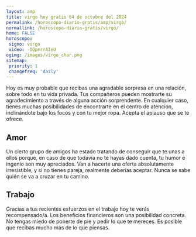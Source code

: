 ```yaml
---
layout: amp
title: virgo hoy gratis 04 de octubre del 2024 
permalink: /horoscopo-diario-gratis/amp/virgo/
normallink: /horoscopo-diario-gratis/virgo/
home: FALSE
horoscopo:
 signo: virgo
 video: -DQpmrrAIeU
ogimg: /images/virgo_char.png
sitemap:
 priority: 1
 changefreq: 'daily'
---
```



Hoy es muy probable que recibas una agradable sorpresa en una relación, sobre todo en tu vida privada. Tus compañeros pueden mostrarte su agradecimiento a través de alguna acción sorprendente. En cualquier caso, tienes muchas posibilidades de encontrarte en el centro de atención, inclinándote bajo los focos y con tu mejor ropa. Acepta el aplauso que se te ofrece.

## Amor

Un cierto grupo de amigos ha estado tratando de conseguir que te unas a ellos porque, en caso de que todavía no te hayas dado cuenta, tu humor e ingenio son muy apreciados. Van a hacerte una oferta absolutamente irresistible, y si no tienes pareja, realmente deberías aceptar. Nunca se sabe quién se va a cruzar en tu camino.

## Trabajo

Gracias a tus recientes esfuerzos en el trabajo hoy te verás recompensado/a. Los beneficios financieros son una posibilidad concreta. No tengas miedo de ponerte de pie y pedir lo que te mereces. Es posible que recibas mucho más de lo que piensas.
